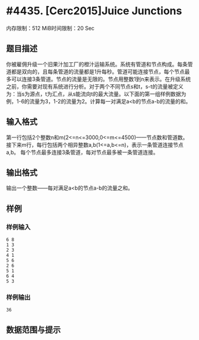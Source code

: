 # #4435. [Cerc2015]Juice Junctions

内存限制：512 MiB时间限制：20 Sec

## 题目描述

你被雇佣升级一个旧果汁加工厂的橙汁运输系统。系统有管道和节点构成。每条管道都是双向的，且每条管道的流量都是1升每秒。管道可能连接节点，每个节点最多可以连接3条管道。节点的流量是无限的。节点用整数1到n来表示。在升级系统之前，你需要对现有系统进行分析。对于两个不同节点s和t，s-t的流量被定义为：当s为源点，t为汇点，从s能流向t的最大流量。以下面的第一组样例数据为例，1-6的流量为3，1-2的流量为2。计算每一对满足a<b的节点a-b的流量的和。

## 输入格式

第一行包括2个整数n和m(2<=n<=3000,0<=m<=4500)&mdash;&mdash;节点数和管道数。
接下来m行，每行包括两个相异整数a,b(1<=a,b<=n)，表示一条管道连接节点a,b。
每个节点最多连接3条管道，每对节点最多被一条管道连接。

## 输出格式

输出一个整数&mdash;&mdash;每对满足a<b的节点a-b的流量之和。

## 样例

### 样例输入

    
    6 8
    1 3
    2 3
    4 1
    5 6
    2 6
    5 1
    6 4
    5 3    
    

### 样例输出

    
    36
    

## 数据范围与提示
